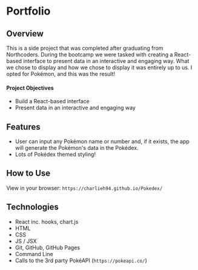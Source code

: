 # Portfolio

## Overview
This is a side project that was completed after graduating from Northcoders. During the bootcamp we were tasked with creating a React-based interface to present data in an interactive and engaging way. What we chose to display and how we chose to display it was entirely up to us. I opted for Pokémon, and this was the result!  

#### Project Objectives
- Build a React-based interface
- Present data in an interactive and engaging way

## Features
- User can input any Pokémon name or number and, if it exists, the app will generate the Pokémon's data in the Pokédex.
- Lots of Pokédex themed styling!

## How to Use
View in your browser: `https://charlieh94.github.io/Pokedex/`

## Technologies
- React inc. hooks, chart.js
- HTML
- CSS
- JS / JSX
- Git, GitHub, GitHub Pages
- Command Line
- Calls to the 3rd party PokéAPI (`https://pokeapi.co/`)